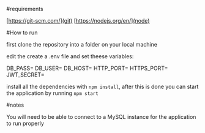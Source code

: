#requirements

[https://git-scm.com/](git)
[https://nodejs.org/en/](node)

#How to run

first clone the repository into a folder on your local machine

edit the create a .env file and set theese variables:

DB_PASS=<value>
DB_USER=<value>
DB_HOST=<value>
HTTP_PORT=<value>
HTTPS_PORT=<value>
JWT_SECRET=<value>

install all the dependencies with `npm install`, after this is done you can start the application by running `npm start`

#notes

You will need to be able to connect to a MySQL instance for the application to run properly